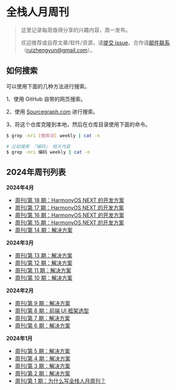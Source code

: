 # 全栈人月周刊

> 这里记录每周值得分享的兴趣内容，周一发布。
>
> 欢迎推荐或自荐文章/软件/资源，请[提交 issue](https://github.com/fullstackren/fullstackren.github.io/issues)。合作请<a href="mailto:ruizhengyun@gmail.com" target="_blank">邮件联系</a>（ruizhengyun@gmail.com）。

## 如何搜索

可以使用下面的几种方法进行搜索。

1、使用 GitHub 自带的网页搜索。

2、使用 [Sourcegraph.com](https://sourcegraph.com/github.com/fullstackren/fullstackren.github.io) 进行搜索。

3、将这个仓库克隆到本地，然后在仓库目录使用下面的命令。

```sh
$ grep -nri [搜索词] weekly | cat -n

# 比如搜索 「编码」 相关内容
$ grep -nri 编码 weekly | cat -n
```

## 2024年周刊列表

**2024年4月**

- [周刊/第 18 期：HarmonyOS NEXT 的开发方案](./weekly-0018.md)
- [周刊/第 17 期：HarmonyOS NEXT 的开发方案](./weekly-0017.md)
- [周刊/第 16 期：HarmonyOS NEXT 的开发方案](./weekly-0016.md)
- [周刊/第 15 期：HarmonyOS NEXT 的开发方案](./weekly-0015.md)
- [周刊/第 14 期：解决方案](./weekly-0014.md)
  
**2024年3月**

- [周刊/第 13 期：解决方案](./weekly-0013.md)
- [周刊/第 12 期：解决方案](./weekly-0012.md)
- [周刊/第 11 期：解决方案](./weekly-0011.md)
- [周刊/第 10 期：解决方案](./weekly-0010.md)

**2024年2月**

- [周刊/第 9 期：解决方案](./weekly-0009.md)
- [周刊/第 8 期：前端 UI 框架选型](./weekly-0008.md)
- [周刊/第 7 期：解决方案](./weekly-0007.md)
- [周刊/第 6 期：解决方案](./weekly-0006.md)

**2024年1月**

- [周刊/第 5 期：解决方案](./weekly-0005.md)
- [周刊/第 4 期：解决方案](./weekly-0004.md)
- [周刊/第 3 期：解决方案](./weekly-0003.md)
- [周刊/第 2 期：解决方案](./weekly-0002.md)
- [周刊/第 1 期：为什么写全栈人月周刊？](./weekly-0001.md)